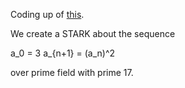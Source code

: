Coding up of [this](https://blog.lambdaclass.com/diving-deep-fri/).

We create a STARK about the sequence

a_0 = 3
a_{n+1} = (a_n)^2

over prime field with prime 17.
